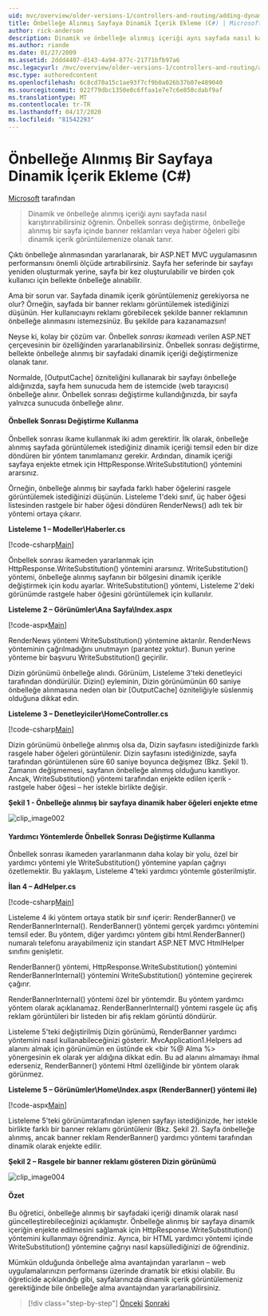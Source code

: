 ```yaml
---
uid: mvc/overview/older-versions-1/controllers-and-routing/adding-dynamic-content-to-a-cached-page-cs
title: Önbelleğe Alınmış Sayfaya Dinamik İçerik Ekleme (C#) | Microsoft Dokümanlar
author: rick-anderson
description: Dinamik ve önbelleğe alınmış içeriği aynı sayfada nasıl karıştırırabilirsiniz öğrenin. Önbellek sonrası ikame, banner reklamları gibi dinamik içerik görüntülemenizi sağlar...
ms.author: riande
ms.date: 01/27/2009
ms.assetid: 2ddd4407-d143-4a94-877c-21771bfb97a6
msc.legacyurl: /mvc/overview/older-versions-1/controllers-and-routing/adding-dynamic-content-to-a-cached-page-cs
msc.type: authoredcontent
ms.openlocfilehash: 6c8cd70a15c1ae93f7cf9b0a026b37b07e489040
ms.sourcegitcommit: 022f79dbc1350e0c6ffaa1e7e7c6e850cdabf9af
ms.translationtype: MT
ms.contentlocale: tr-TR
ms.lasthandoff: 04/17/2020
ms.locfileid: "81542293"
---
```

# <a name="adding-dynamic-content-to-a-cached-page-c"></a>Önbelleğe Alınmış Bir Sayfaya Dinamik İçerik Ekleme (C#)

[Microsoft](https://github.com/microsoft) tarafından

> Dinamik ve önbelleğe alınmış içeriği aynı sayfada nasıl karıştırırabilirsiniz öğrenin. Önbellek sonrası değiştirme, önbelleğe alınmış bir sayfa içinde banner reklamları veya haber öğeleri gibi dinamik içerik görüntülemenize olanak tanır.

Çıktı önbelleğe alınmasından yararlanarak, bir ASP.NET MVC uygulamasının performansını önemli ölçüde artırabilirsiniz. Sayfa her seferinde bir sayfayı yeniden oluşturmak yerine, sayfa bir kez oluşturulabilir ve birden çok kullanıcı için bellekte önbelleğe alınabilir.

Ama bir sorun var. Sayfada dinamik içerik görüntülemeniz gerekiyorsa ne olur? Örneğin, sayfada bir banner reklamı görüntülemek istediğinizi düşünün. Her kullanıcıaynı reklamı görebilecek şekilde banner reklamının önbelleğe alınmasını istemezsinüz. Bu şekilde para kazanamazsın!

Neyse ki, kolay bir çözüm var. Önbellek *sonrası ikame*adı verilen ASP.NET çerçevesinin bir özelliğinden yararlanabilirsiniz. Önbellek sonrası değiştirme, bellekte önbelleğe alınmış bir sayfadaki dinamik içeriği değiştirmenize olanak tanır.

Normalde, [OutputCache] özniteliğini kullanarak bir sayfayı önbelleğe aldığınızda, sayfa hem sunucuda hem de istemcide (web tarayıcısı) önbelleğe alınır. Önbellek sonrası değiştirme kullandığınızda, bir sayfa yalnızca sunucuda önbelleğe alınır.

#### <a name="using-post-cache-substitution"></a>Önbellek Sonrası Değiştirme Kullanma

Önbellek sonrası ikame kullanmak iki adım gerektirir. İlk olarak, önbelleğe alınmış sayfada görüntülemek istediğiniz dinamik içeriği temsil eden bir dize döndüren bir yöntem tanımlamanız gerekir. Ardından, dinamik içeriği sayfaya enjekte etmek için HttpResponse.WriteSubstitution() yöntemini ararsınız.

Örneğin, önbelleğe alınmış bir sayfada farklı haber öğelerini rasgele görüntülemek istediğinizi düşünün. Listeleme 1'deki sınıf, üç haber öğesi listesinden rastgele bir haber öğesi döndüren RenderNews() adlı tek bir yöntemi ortaya çıkarır.

**Listeleme 1 – Modeller\Haberler.cs**

[!code-csharp[Main](adding-dynamic-content-to-a-cached-page-cs/samples/sample1.cs)]

Önbellek sonrası ikameden yararlanmak için HttpResponse.WriteSubstitution() yöntemini ararsınız. WriteSubstitution() yöntemi, önbelleğe alınmış sayfanın bir bölgesini dinamik içerikle değiştirmek için kodu ayarlar. WriteSubstitution() yöntemi, Listeleme 2'deki görünümde rastgele haber öğesini görüntülemek için kullanılır.

**Listeleme 2 – Görünümler\Ana Sayfa\Index.aspx**

[!code-aspx[Main](adding-dynamic-content-to-a-cached-page-cs/samples/sample2.aspx)]

RenderNews yöntemi WriteSubstitution() yöntemine aktarılır. RenderNews yönteminin çağrılmadığını unutmayın (parantez yoktur). Bunun yerine yönteme bir başvuru WriteSubstitution() geçirilir.

Dizin görünümü önbelleğe alındı. Görünüm, Listeleme 3'teki denetleyici tarafından döndürülür. Dizin() eyleminin, Dizin görünümünün 60 saniye önbelleğe alınmasına neden olan bir [OutputCache] özniteliğiyle süslenmiş olduğuna dikkat edin.

**Listeleme 3 – Denetleyiciler\HomeController.cs**

[!code-csharp[Main](adding-dynamic-content-to-a-cached-page-cs/samples/sample3.cs)]

Dizin görünümü önbelleğe alınmış olsa da, Dizin sayfasını istediğinizde farklı rasgele haber öğeleri görüntülenir. Dizin sayfasını istediğinizde, sayfa tarafından görüntülenen süre 60 saniye boyunca değişmez (Bkz. Şekil 1). Zamanın değişmemesi, sayfanın önbelleğe alınmış olduğunu kanıtlıyor. Ancak, WriteSubstitution() yöntemi tarafından enjekte edilen içerik - rastgele haber öğesi – her istekle birlikte değişir.

**Şekil 1 - Önbelleğe alınmış bir sayfaya dinamik haber öğeleri enjekte etme**

![clip_image002](adding-dynamic-content-to-a-cached-page-cs/_static/image1.jpg)

#### <a name="using-post-cache-substitution-in-helper-methods"></a>Yardımcı Yöntemlerde Önbellek Sonrası Değiştirme Kullanma

Önbellek sonrası ikameden yararlanmanın daha kolay bir yolu, özel bir yardımcı yöntemi yle WriteSubstitution() yöntemine yapılan çağrıyı özetlemektir. Bu yaklaşım, Listeleme 4'teki yardımcı yöntemle gösterilmiştir.

**İlan 4 – AdHelper.cs**

[!code-csharp[Main](adding-dynamic-content-to-a-cached-page-cs/samples/sample4.cs)]

Listeleme 4 iki yöntem ortaya statik bir sınıf içerir: RenderBanner() ve RenderBannerInternal(). RenderBanner() yöntemi gerçek yardımcı yöntemini temsil eder. Bu yöntem, diğer yardımcı yöntem gibi html.RenderBanner() numaralı telefonu arayabilmeniz için standart ASP.NET MVC HtmlHelper sınıfını genişletir.

RenderBanner() yöntemi, HttpResponse.WriteSubstitution() yöntemini RenderBannerInternal() yöntemini WriteSubstitution() yöntemine geçirerek çağırır.

RenderBannerInternal() yöntemi özel bir yöntemdir. Bu yöntem yardımcı yöntem olarak açıklanamaz. RenderBannerInternal() yöntemi rasgele üç afiş reklam görüntüleri bir listeden bir afiş reklam görüntü döndürür.

Listeleme 5'teki değiştirilmiş Dizin görünümü, RenderBanner yardımcı yöntemini nasıl kullanabileceğinizi gösterir. MvcApplication1.Helpers ad alanını almak için görünümün en üstünde ek &lt;bir %@ Alma %&gt; yönergesinin ek olarak yer aldığına dikkat edin. Bu ad alanını almamayı ihmal ederseniz, RenderBanner() yöntemi Html özelliğinde bir yöntem olarak görünmez.

**Listeleme 5 – Görünümler\Home\Index.aspx (RenderBanner() yöntemi ile)**

[!code-aspx[Main](adding-dynamic-content-to-a-cached-page-cs/samples/sample5.aspx)]

Listeleme 5'teki görünümtarafından işlenen sayfayı istediğinizde, her istekle birlikte farklı bir banner reklamı görüntülenir (Bkz. Şekil 2). Sayfa önbelleğe alınmış, ancak banner reklam RenderBanner() yardımcı yöntemi tarafından dinamik olarak enjekte edilir.

**Şekil 2 – Rasgele bir banner reklamı gösteren Dizin görünümü**

![clip_image004](adding-dynamic-content-to-a-cached-page-cs/_static/image2.jpg)

#### <a name="summary"></a>Özet

Bu öğretici, önbelleğe alınmış bir sayfadaki içeriği dinamik olarak nasıl güncelleştirebileceğinizi açıklamıştır. Önbelleğe alınmış bir sayfaya dinamik içeriğin enjekte edilmesini sağlamak için HttpResponse.WriteSubstitution() yöntemini kullanmayı öğrendiniz. Ayrıca, bir HTML yardımcı yöntemi içinde WriteSubstitution() yöntemine çağrıyı nasıl kapsüllediğinizi de öğrendiniz.

Mümkün olduğunda önbelleğe alma avantajından yararlanın – web uygulamalarınızın performansı üzerinde dramatik bir etkisi olabilir. Bu öğreticide açıklandığı gibi, sayfalarınızda dinamik içerik görüntülemeniz gerektiğinde bile önbelleğe alma avantajından yararlanabilirsiniz.

> [!div class="step-by-step"]
> [Önceki](improving-performance-with-output-caching-cs.md)
> [Sonraki](creating-a-controller-cs.md)
